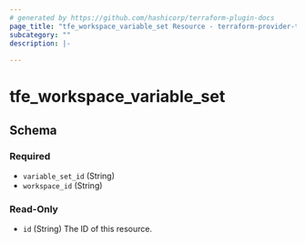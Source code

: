 ```yaml
---
# generated by https://github.com/hashicorp/terraform-plugin-docs
page_title: "tfe_workspace_variable_set Resource - terraform-provider-tfe"
subcategory: ""
description: |-
  
---
```


# tfe_workspace_variable_set





<!-- schema generated by tfplugindocs -->
## Schema

### Required

- `variable_set_id` (String)
- `workspace_id` (String)

### Read-Only

- `id` (String) The ID of this resource.

